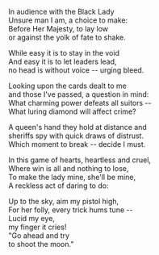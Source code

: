 In audience with the Black Lady\
Unsure man I am, a choice to make:\
Before Her Majesty, to lay low\
or against the yolk of fate to shake.

While easy it is to stay in the void\
And easy it is to let leaders lead,\
no head is without voice -- urging bleed.

Looking upon the cards dealt to me\
and those I've passed, a question in mind:\
What charming power defeats all suitors --\
What luring diamond will affect crime?

A queen's hand they hold at distance and\
sheriffs spy with quick draws of distrust.\
Which moment to break -- decide I must.

In this game of hearts, heartless and cruel,\
Where win is all and nothing to lose,\
To make the lady mine, she'll be mine,\
A reckless act of daring to do:

Up to the sky, aim my pistol high,\
For her folly, every trick hums tune --\
Lucid my eye,\
my finger it cries!\
"Go ahead and try\
to shoot the moon."